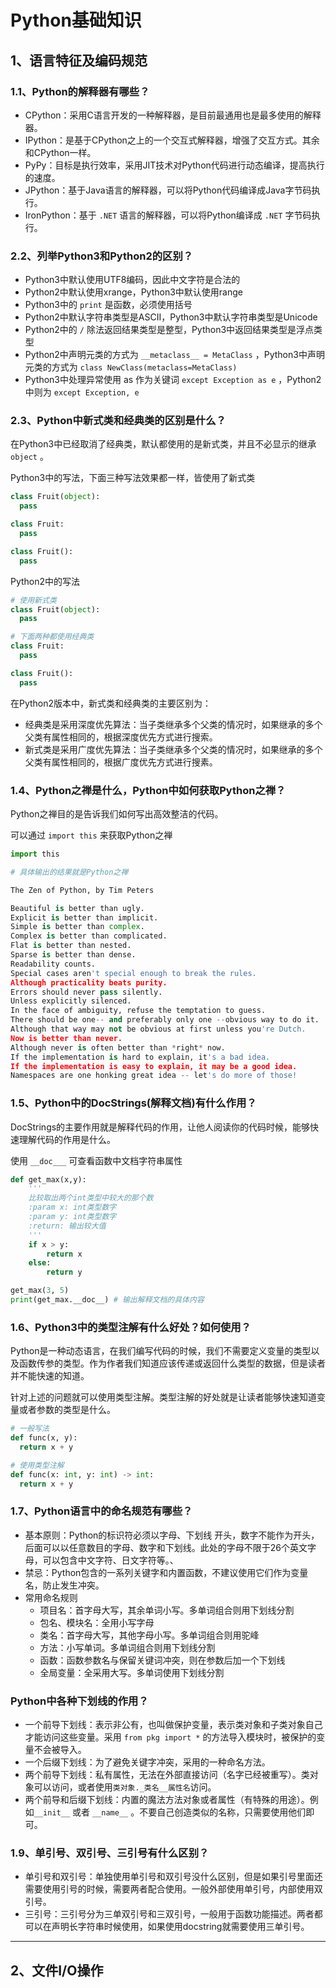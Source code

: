 # Python基础知识

## 1、语言特征及编码规范

### 1.1、Python的解释器有哪些？

* CPython：采用C语言开发的一种解释器，是目前最通用也是最多使用的解释器。
* IPython：是基于CPython之上的一个交互式解释器，增强了交互方式。其余和CPython一样。
* PyPy：目标是执行效率，采用JIT技术对Python代码进行动态编译，提高执行的速度。
* JPython：基于Java语言的解释器，可以将Python代码编译成Java字节码执行。
* IronPython：基于 `.NET` 语言的解释器，可以将Python编译成 `.NET` 字节码执行。

### 2.2、列举Python3和Python2的区别？

* Python3中默认使用UTF8编码，因此中文字符是合法的
* Python2中默认使用xrange，Python3中默认使用range
* Python3中的 `print` 是函数，必须使用括号
* Python2中默认字符串类型是ASCII，Python3中默认字符串类型是Unicode
* Python2中的 `/` 除法返回结果类型是整型，Python3中返回结果类型是浮点类型
* Python2中声明元类的方式为 `__metaclass__ = MetaClass` ，Python3中声明元类的方式为 `class NewClass(metaclass=MetaClass)` 
* Python3中处理异常使用 as 作为关键词 `except Exception as e` ，Python2中则为 `except Exception, e` 

### 2.3、Python中新式类和经典类的区别是什么？

在Python3中已经取消了经典类，默认都使用的是新式类，并且不必显示的继承`object` 。

Python3中的写法，下面三种写法效果都一样，皆使用了新式类

```python
class Fruit(object):
  pass

class Fruit:
  pass

class Fruit():
  pass
```

Python2中的写法

```python
# 使用新式类
class Fruit(object):
  pass

# 下面两种都使用经典类
class Fruit:
  pass

class Fruit():
  pass
```

在Python2版本中，新式类和经典类的主要区别为：

* 经典类是采用深度优先算法：当子类继承多个父类的情况时，如果继承的多个父类有属性相同的，根据深度优先方式进行搜索。
* 新式类是采用广度优先算法：当子类继承多个父类的情况时，如果继承的多个父类有属性相同的，根据广度优先方式进行搜素。

### 1.4、Python之禅是什么，Python中如何获取Python之禅？

Python之禅目的是告诉我们如何写出高效整洁的代码。

可以通过 `import this` 来获取Python之禅

```python
import this

# 具体输出的结果就是Python之禅

The Zen of Python, by Tim Peters

Beautiful is better than ugly.
Explicit is better than implicit.
Simple is better than complex.
Complex is better than complicated.
Flat is better than nested.
Sparse is better than dense.
Readability counts.
Special cases aren't special enough to break the rules.
Although practicality beats purity.
Errors should never pass silently.
Unless explicitly silenced.
In the face of ambiguity, refuse the temptation to guess.
There should be one-- and preferably only one --obvious way to do it.
Although that way may not be obvious at first unless you're Dutch.
Now is better than never.
Although never is often better than *right* now.
If the implementation is hard to explain, it's a bad idea.
If the implementation is easy to explain, it may be a good idea.
Namespaces are one honking great idea -- let's do more of those!
```

### 1.5、Python中的DocStrings(解释文档)有什么作用？

DocStrings的主要作用就是解释代码的作用，让他人阅读你的代码时候，能够快速理解代码的作用是什么。

使用 `__doc___` 可查看函数中文档字符串属性

```python
def get_max(x,y):
    '''
    比较取出两个int类型中较大的那个数
    :param x: int类型数字
    :param y: int类型数字
    :return: 输出较大值
    '''
    if x > y:
        return x
    else:
        return y

get_max(3, 5)
print(get_max.__doc__) # 输出解释文档的具体内容
```

### 1.6、Python3中的类型注解有什么好处？如何使用？

Python是一种动态语言，在我们编写代码的时候，我们不需要定义变量的类型以及函数传参的类型。作为作者我们知道应该传递或返回什么类型的数据，但是读者并不能快速的知道。

针对上述的问题就可以使用类型注解。类型注解的好处就是让读者能够快速知道变量或者参数的类型是什么。

```python
# 一般写法
def func(x, y):
  return x + y

# 使用类型注解
def func(x: int, y: int) -> int:
  return x + y
```

### 1.7、Python语言中的命名规范有哪些？

* 基本原则：Python的标识符必须以字母、下划线 开头，数字不能作为开头，后面可以以任意数目的字母、数字和下划线。此处的字母不限于26个英文字母，可以包含中文字符、日文字符等。、
* 禁忌：Python包含的一系列关键字和内置函数，不建议使用它们作为变量名，防止发生冲突。
* 常用命名规则
  * 项目名：首字母大写，其余单词小写。多单词组合则用下划线分割
  * 包名、模块名：全用小写字母
  * 类名：首字母大写，其他字母小写。多单词组合则用驼峰
  * 方法：小写单词。多单词组合则用下划线分割
  * 函数：函数参数名与保留关键词冲突，则在参数后加一个下划线
  * 全局变量：全采用大写。多单词使用下划线分割

### Python中各种下划线的作用？

* 一个前导下划线：表示非公有，也叫做保护变量，表示类对象和子类对象自己才能访问这些变量。采用 `from pkg import *` 的方法导入模块时，被保护的变量不会被导入。
* 一个后缀下划线：为了避免关键字冲突，采用的一种命名方法。
* 两个前导下划线：私有属性，无法在外部直接访问（名字已经被重写）。类对象可以访问，或者使用`类对象._类名__属性名`访问。
* 两个前导和后缀下划线：内置的魔法方法对象或者属性（有特殊的用途）。例如`__init__` 或者 `__name__` 。不要自己创造类似的名称，只需要使用他们即可。

### 1.9、单引号、双引号、三引号有什么区别？

* 单引号和双引号：单独使用单引号和双引号没什么区别，但是如果引号里面还需要使用引号的时候，需要两者配合使用。一般外部使用单引号，内部使用双引号。
* 三引号：三引号分为三单双引号和三双引号，一般用于函数功能描述。两者都可以在声明长字符串时候使用，如果使用docstring就需要使用三单引号。

***

## 2、文件I/O操作


